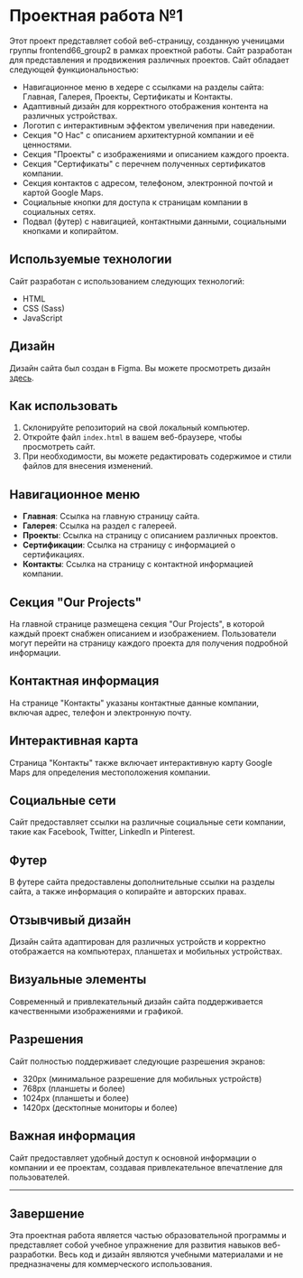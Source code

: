 # Проектная работа №1

Этот проект представляет собой веб-страницу, созданную ученицами группы frontend66_group2 в рамках проектной работы. Сайт разработан для представления и продвижения различных проектов. Сайт обладает следующей функциональностью:

- Навигационное меню в хедере с ссылками на разделы сайта: Главная, Галерея, Проекты, Сертификаты и Контакты.
- Адаптивный дизайн для корректного отображения контента на различных устройствах.
- Логотип с интерактивным эффектом увеличения при наведении.
- Секция "О Нас" с описанием архитектурной компании и её ценностями.
- Секция "Проекты" с изображениями и описанием каждого проекта.
- Секция "Сертификаты" с перечнем полученных сертификатов компании.
- Секция контактов с адресом, телефоном, электронной почтой и картой Google Maps.
- Социальные кнопки для доступа к страницам компании в социальных сетях.
- Подвал (футер) с навигацией, контактными данными, социальными кнопками и копирайтом.

## Используемые технологии

Сайт разработан с использованием следующих технологий:

- HTML
- CSS (Sass)
- JavaScript

## Дизайн

Дизайн сайта был создан в Figma. Вы можете просмотреть дизайн [здесь](<https://www.figma.com/file/apzE3NLALHazHmWchgASQW/Website-of-architects---free-website-(Community)?node-id=1%3A444&mode=dev>).

## Как использовать

1. Склонируйте репозиторий на свой локальный компьютер.
2. Откройте файл `index.html` в вашем веб-браузере, чтобы просмотреть сайт.
3. При необходимости, вы можете редактировать содержимое и стили файлов для внесения изменений.

## Навигационное меню

- **Главная**: Ссылка на главную страницу сайта.
- **Галерея**: Ссылка на раздел с галереей.
- **Проекты**: Ссылка на страницу с описанием различных проектов.
- **Сертификации**: Ссылка на страницу с информацией о сертификациях.
- **Контакты**: Ссылка на страницу с контактной информацией компании.

## Секция "Our Projects"

На главной странице размещена секция "Our Projects", в которой каждый проект снабжен описанием и изображением. Пользователи могут перейти на страницу каждого проекта для получения подробной информации.

## Контактная информация

На странице "Контакты" указаны контактные данные компании, включая адрес, телефон и электронную почту.

## Интерактивная карта

Страница "Контакты" также включает интерактивную карту Google Maps для определения местоположения компании.

## Социальные сети

Сайт предоставляет ссылки на различные социальные сети компании, такие как Facebook, Twitter, LinkedIn и Pinterest.

## Футер

В футере сайта предоставлены дополнительные ссылки на разделы сайта, а также информация о копирайте и авторских правах.

## Отзывчивый дизайн

Дизайн сайта адаптирован для различных устройств и корректно отображается на компьютерах, планшетах и мобильных устройствах.

## Визуальные элементы

Современный и привлекательный дизайн сайта поддерживается качественными изображениями и графикой.

## Разрешения

Сайт полностью поддерживает следующие разрешения экранов:

- 320px (минимальное разрешение для мобильных устройств)
- 768px (планшеты и более)
- 1024px (планшеты и более)
- 1420px (десктопные мониторы и более)

## Важная информация

Сайт предоставляет удобный доступ к основной информации о компании и ее проектам, создавая привлекательное впечатление для пользователей.

---

## Завершение

Эта проектная работа является частью образовательной программы и представляет собой учебное упражнение для развития навыков веб-разработки. Весь код и дизайн являются учебными материалами и не предназначены для коммерческого использования.
